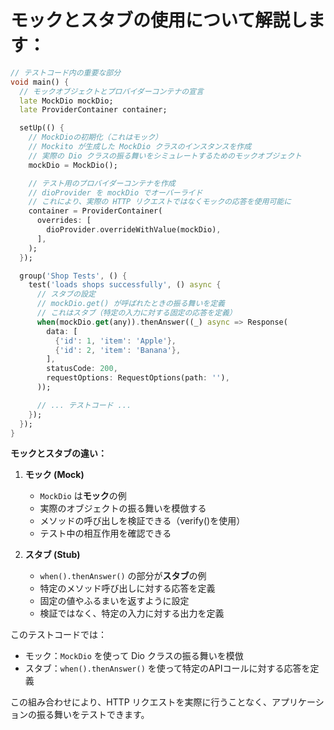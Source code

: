 # モックとスタブの使用について解説します：

```dart
// テストコード内の重要な部分
void main() {
  // モックオブジェクトとプロバイダーコンテナの宣言
  late MockDio mockDio;
  late ProviderContainer container;

  setUp(() {
    // MockDioの初期化（これはモック）
    // Mockito が生成した MockDio クラスのインスタンスを作成
    // 実際の Dio クラスの振る舞いをシミュレートするためのモックオブジェクト
    mockDio = MockDio();

    // テスト用のプロバイダーコンテナを作成
    // dioProvider を mockDio でオーバーライド
    // これにより、実際の HTTP リクエストではなくモックの応答を使用可能に
    container = ProviderContainer(
      overrides: [
        dioProvider.overrideWithValue(mockDio),
      ],
    );
  });

  group('Shop Tests', () {
    test('loads shops successfully', () async {
      // スタブの設定
      // mockDio.get() が呼ばれたときの振る舞いを定義
      // これはスタブ（特定の入力に対する固定の応答を定義）
      when(mockDio.get(any)).thenAnswer((_) async => Response(
        data: [
          {'id': 1, 'item': 'Apple'},
          {'id': 2, 'item': 'Banana'},
        ],
        statusCode: 200,
        requestOptions: RequestOptions(path: ''),
      ));

      // ... テストコード ...
    });
  });
}
```

**モックとスタブの違い：**

1. **モック (Mock)**
    - `MockDio` は**モック**の例
    - 実際のオブジェクトの振る舞いを模倣する
    - メソッドの呼び出しを検証できる（verify()を使用）
    - テスト中の相互作用を確認できる

2. **スタブ (Stub)**
    - `when().thenAnswer()` の部分が**スタブ**の例
    - 特定のメソッド呼び出しに対する応答を定義
    - 固定の値やふるまいを返すように設定
    - 検証ではなく、特定の入力に対する出力を定義

このテストコードでは：
- モック：`MockDio` を使って Dio クラスの振る舞いを模倣
- スタブ：`when().thenAnswer()` を使って特定のAPIコールに対する応答を定義

この組み合わせにより、HTTP リクエストを実際に行うことなく、アプリケーションの振る舞いをテストできます。